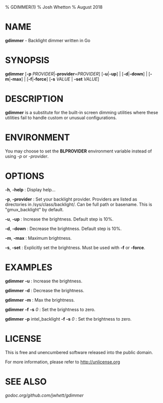 % GDIMMER(1)
% Josh Whetton
% August 2018


# NAME

**gdimmer** - Backlight dimmer written in Go


# SYNOPSIS

**gdimmer** [**-p** *PROVIDER*|**-provider**=*PROVIDER*] [**-u**|**-up**] | [**-d**|**-down**] | [**-m**|**-max**] | [**-f**|**-force**] [**-s** *VALUE* | **-set** *VALUE*]


# DESCRIPTION

**gdimmer** is a substitute for the built-in screen dimming utilities where these
utilities fail to handle custom or unusual configurations.


# ENVIRONMENT

You may choose to set the **BLPROVIDER** environment variable instead of using *-p* or *-provider*.


# OPTIONS

**-h**, **-help**
:	Display help...

**-p**, **-provider**
:	Set your backlight provider. Providers are listed as directories in /sys/class/backlight/. Can be full path or basename. This is "gmux_backlight" by default.

**-u**, **-up**
:	Increase the brightness. Default step is 10%.

**-d**, **-down**
:	Decrease the brightness. Default step is 10%.

**-m**, **-max**
:	Maximum brightness.

**-s**, **-set**
:	Explicitly set the brightness. Must be used with **-f** or **-force**.


# EXAMPLES

**gdimmer** **-u**
:	Increase the brightness.

**gdimmer** **-d**
:	Decrease the brightness.

**gdimmer** **-m**
:	Max the brightness.

**gdimmer** **-f** **-s** *0*
:	Set the brightness to zero.

**gdimmer** **-p** intel_backlight **-f** **-s** *0*
:	Set the brightness to zero.

# LICENSE

This is free and unencumbered software released into the public domain.

For more information, please refer to <http://unlicense.org>

# SEE ALSO

*godoc.org/github.com/jwhett/gdimmer*
